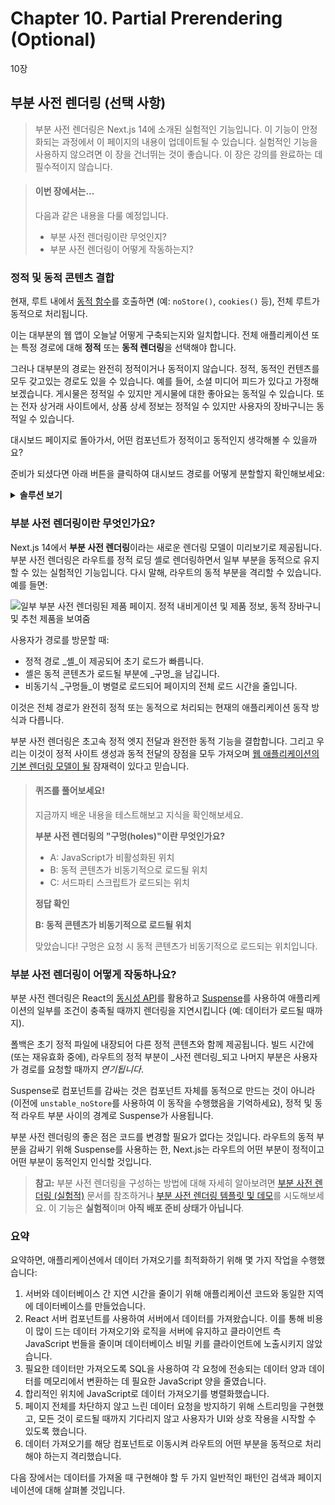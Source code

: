 # Chapter 10. Partial Prerendering (Optional)

10장

## 부분 사전 렌더링 (선택 사항)

> 부분 사전 렌더링은 Next.js 14에 소개된 실험적인 기능입니다. 이 기능이 안정화되는 과정에서 이 페이지의 내용이 업데이트될 수 있습니다. 실험적인 기능을 사용하지 않으려면 이 장을 건너뛰는 것이 좋습니다. 이 장은 강의를 완료하는 데 필수적이지 않습니다.

&#x20;

> #### 이번 장에서는...
>
> 다음과 같은 내용을 다룰 예정입니다.
>
> * 부분 사전 렌더링이란 무엇인지?
> * 부분 사전 렌더링이 어떻게 작동하는지?

&#x20;

### 정적 및 동적 콘텐츠 결합

현재, 루트 내에서 [동적 함수](https://nextjs.org/docs/app/building-your-application/routing/route-handlers#dynamic-functions)를 호출하면 (예: `noStore()`, `cookies()` 등), 전체 루트가 동적으로 처리됩니다.

이는 대부분의 웹 앱이 오늘날 어떻게 구축되는지와 일치합니다. 전체 애플리케이션 또는 특정 경로에 대해 **정적** 또는 **동적 렌더링**을 선택해야 합니다.

그러나 대부분의 경로는 완전히 정적이거나 동적이지 않습니다. 정적, 동적인 컨텐츠를 모두 갖고있는 경로도 있을 수 있습니다. 예를 들어, 소셜 미디어 피드가 있다고 가정해보겠습니다. 게시물은 정적일 수 있지만 게시물에 대한 좋아요는 동적일 수 있습니다. 또는 전자 상거래 사이트에서, 상품 상세 정보는 정적일 수 있지만 사용자의 장바구니는 동적일 수 있습니다.

대시보드 페이지로 돌아가서, 어떤 컴포넌트가 정적이고 동적인지 생각해볼 수 있을까요?

준비가 되셨다면 아래 버튼을 클릭하여 대시보드 경로를 어떻게 분할할지 확인해보세요:

&#x20;

<details>

<summary> <strong>솔루션 보기</strong></summary>

<img src="https://nextjs.org/_next/image?url=%2Flearn%2Flight%2Fdashboard-static-dynamic-components.png&#x26;w=3840&#x26;q=75&#x26;dpl=dpl_GiVfqc4GYKo9bJZpv3zgNq5S6GFJ" alt="사이드내비게이션은 정적이고 페이지의 하위 컴포넌트들은 동적임을 보여주는 다이어그램" data-size="original">

* `<SideNav>` 컴포넌트는 데이터에 의존하지 않으며 사용자에 맞춤화되지 않으므로 **정적**일 수 있습니다.
* `<Page>` 내의 컴포넌트들은 자주 변경되는 데이터에 의존하며 사용자에 맞춤화될 수 있으므로 **동적**일 수 있습니다.

</details>

&#x20;

### 부분 사전 렌더링이란 무엇인가요?

Next.js 14에서 **부분 사전 렌더링**이라는 새로운 렌더링 모델이 미리보기로 제공됩니다. 부분 사전 렌더링은 라우트를 정적 로딩 셸로 렌더링하면서 일부 부분을 동적으로 유지할 수 있는 실험적인 기능입니다. 다시 말해, 라우트의 동적 부분을 격리할 수 있습니다. 예를 들면:

![일부 부분 사전 렌더링된 제품 페이지. 정적 내비게이션 및 제품 정보, 동적 장바구니 및 추천 제품을 보여줌](https://nextjs.org/\_next/image?url=%2Flearn%2Flight%2Fthinking-in-ppr.png\&w=3840\&q=75\&dpl=dpl\_GiVfqc4GYKo9bJZpv3zgNq5S6GFJ)

사용자가 경로를 방문할 때:

* 정적 경로 _셸_이 제공되어 초기 로드가 빠릅니다.
* 셸은 동적 콘텐츠가 로드될 부분에 _구멍_을 남깁니다.
* 비동기식 _구멍들_이 병렬로 로드되어 페이지의 전체 로드 시간을 줄입니다.

이것은 전체 경로가 완전히 정적 또는 동적으로 처리되는 현재의 애플리케이션 동작 방식과 다릅니다.

부분 사전 렌더링은 초고속 정적 엣지 전달과 완전한 동적 기능을 결합합니다. 그리고 우리는 이것이 정적 사이트 생성과 동적 전달의 장점을 모두 가져오며 [웹 애플리케이션의 기본 렌더링 모델이 될](https://vercel.com/blog/partial-prerendering-with-next-js-creating-a-new-default-rendering-model) 잠재력이 있다고 믿습니다.

&#x20;

> #### 퀴즈를 풀어보세요!
>
> 지금까지 배운 내용을 테스트해보고 지식을 확인해보세요.
>
> **부분 사전 렌더링의 "구멍(holes)"이란 무엇인가요?**
>
> * A: JavaScript가 비활성화된 위치
> * B: 동적 콘텐츠가 비동기적으로 로드될 위치
> * C: 서드파티 스크립트가 로드되는 위치
>
> &#x20;
>
> **정답 확인**
>
> **B: 동적 콘텐츠가 비동기적으로 로드될 위치**
>
> 맞았습니다! 구멍은 요청 시 동적 콘텐츠가 비동기적으로 로드되는 위치입니다.

&#x20;

### 부분 사전 렌더링이 어떻게 작동하나요?

부분 사전 렌더링은 React의 [동시성 API](https://react.dev/blog/2021/12/17/react-conf-2021-recap#react-18-and-concurrent-features)를 활용하고 [Suspense](https://react.dev/reference/react/Suspense)를 사용하여 애플리케이션의 일부를 조건이 충족될 때까지 렌더링을 지연시킵니다 (예: 데이터가 로드될 때까지).

폴백은 초기 정적 파일에 내장되어 다른 정적 콘텐츠와 함께 제공됩니다. 빌드 시간에 (또는 재유효화 중에), 라우트의 정적 부분이 _사전 렌더링_되고 나머지 부분은 사용자가 경로를 요청할 때까지 _연기됩니다_.

Suspense로 컴포넌트를 감싸는 것은 컴포넌트 자체를 동적으로 만드는 것이 아니라 (이전에 `unstable_noStore`를 사용하여 이 동작을 수행했음을 기억하세요), 정적 및 동적 라우트 부분 사이의 경계로 Suspense가 사용됩니다.

부분 사전 렌더링의 좋은 점은 코드를 변경할 필요가 없다는 것입니다. 라우트의 동적 부분을 감싸기 위해 Suspense를 사용하는 한, Next.js는 라우트의 어떤 부분이 정적이고 어떤 부분이 동적인지 인식할 것입니다.

> **참고:** 부분 사전 렌더링을 구성하는 방법에 대해 자세히 알아보려면 [부분 사전 렌더링 (실험적)](https://nextjs.org/docs/app/api-reference/next-config-js/partial-prerendering) 문서를 참조하거나 [부분 사전 렌더링 템플릿 및 데모](https://vercel.com/templates/next.js/partial-prerendering-nextjs)를 시도해보세요. 이 기능은 **실험적**이며 **아직 배포 준비 상태가 아닙니다**.

&#x20;

### 요약

요약하면, 애플리케이션에서 데이터 가져오기를 최적화하기 위해 몇 가지 작업을 수행했습니다:

1. 서버와 데이터베이스 간 지연 시간을 줄이기 위해 애플리케이션 코드와 동일한 지역에 데이터베이스를 만들었습니다.
2. React 서버 컴포넌트를 사용하여 서버에서 데이터를 가져왔습니다. 이를 통해 비용이 많이 드는 데이터 가져오기와 로직을 서버에 유지하고 클라이언트 측 JavaScript 번들을 줄이며 데이터베이스 비밀 키를 클라이언트에 노출시키지 않았습니다.
3. 필요한 데이터만 가져오도록 SQL을 사용하여 각 요청에 전송되는 데이터 양과 데이터를 메모리에서 변환하는 데 필요한 JavaScript 양을 줄였습니다.
4. 합리적인 위치에 JavaScript로 데이터 가져오기를 병렬화했습니다.
5. 페이지 전체를 차단하지 않고 느린 데이터 요청을 방지하기 위해 스트리밍을 구현했고, 모든 것이 로드될 때까지 기다리지 않고 사용자가 UI와 상호 작용을 시작할 수 있도록 했습니다.
6. 데이터 가져오기를 해당 컴포넌트로 이동시켜 라우트의 어떤 부분을 동적으로 처리해야 하는지 격리했습니다.

다음 장에서는 데이터를 가져올 때 구현해야 할 두 가지 일반적인 패턴인 검색과 페이지네이션에 대해 살펴볼 것입니다.
